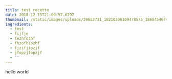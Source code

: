 ```yaml
---
title: test recette
date: 2018-12-15T21:09:57.629Z
thumbnail: /static/images/uploads/29683731_10210506109478575_1868454674153969300_n.jpg
ingredients:
  - test
  - fijfje
  - fezhfozhf
  - fhzofhiozhf
  - fjzifjiozjf
  - jfopzjfopzjf
  - ''
---
```

hello world
